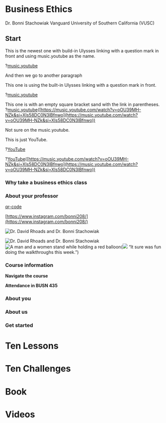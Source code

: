 # Business Ethics
Dr. Bonni Stachowiak
Vanguard University of Southern California (VUSC)

## Start

This is the newest one with build-in Ulysses linking with a question mark in front and using music.youtube as the name. 


?[music.youtube](https://music.youtube.com/watch?v=n-fb9HNidNo&si=x8J5Vv9lnTeSfXKe)

And then we go to another paragraph 

This one is using the built-in Ulysses linking with a question mark in front. 

?[music.youtube](https://music.youtube.com/watch?v=oOU39MH-NZk&si=XIs58DC0N3lBfnwo)

This one is with an empty square bracket sand with the link in parentheses. 
?[music.youtube](#)([https://music.youtube.com/watch?v=oOU39MH-NZk&si=XIs58DC0N3lBfnwo](https://music.youtube.com/watch?v=oOU39MH-NZk&si=XIs58DC0N3lBfnwo))

Not sure on the music.youtube. 

This is just YouTube. 

?[YouTube](https://music.youtube.com/watch?v=oOU39MH-NZk&si=XIs58DC0N3lBfnwo)

?[YouTube](#)([https://music.youtube.com/watch?v=oOU39MH-NZk&si=XIs58DC0N3lBfnwo](https://music.youtube.com/watch?v=oOU39MH-NZk&si=XIs58DC0N3lBfnwo))

### Why take a business ethics class

### About your professor

[qr-code](https://www.instagram.com/bonni208/)

[https://www.instagram.com/bonni208/](https://www.instagram.com/bonni208/)

![](2024-11-10-david-and-bonni.jpeg "Dr. David Rhoads and Dr. Bonni Stachowiak")

![Dr. David Rhoads and Dr. Bonni Stachowiak](https://innovatelearning.s3.amazonaws.com/2024-11-10-david-and-bonni.jpeg)
![A man and a women stand while holding a red balloon](#)(![](https://innovatelearning.s3.amazonaws.com/2024-11-10-david-and-bonni.jpeg) “It sure was fun doing the walkthroughs this week.”)

### Course information

**Navigate the course**

**Attendance in BUSN 435**

### About you

### About us

### Get started

# Ten Lessons



# Ten Challenges


# Book


# Videos

